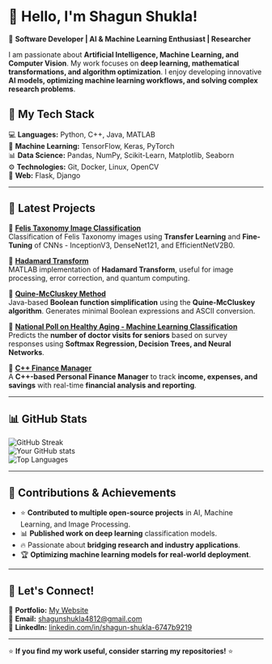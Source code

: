 # 👋 Hello, I'm Shagun Shukla!

🚀 **Software Developer | AI & Machine Learning Enthusiast | Researcher**

I am passionate about **Artificial Intelligence, Machine Learning, and Computer Vision**. My work focuses on **deep learning, mathematical transformations, and algorithm optimization**. I enjoy developing innovative **AI models, optimizing machine learning workflows, and solving complex research problems**.

## 🚀 My Tech Stack
💻 **Languages:** Python, C++, Java, MATLAB  
📡 **Machine Learning:** TensorFlow, Keras, PyTorch  
📊 **Data Science:** Pandas, NumPy, Scikit-Learn, Matplotlib, Seaborn  
⚙️ **Technologies:** Git, Docker, Linux, OpenCV  
📡 **Web:** Flask, Django  

---

## 📂 Latest Projects
📌 **[Felis Taxonomy Image Classification](https://github.com/Shagun-4812/Felis-Taxonomy-Image-Classification)**  
Classification of Felis Taxonomy images using **Transfer Learning** and **Fine-Tuning** of CNNs - InceptionV3, DenseNet121, and EfficientNetV2B0.

📌 **[Hadamard Transform](https://github.com/Shagun-4812/Hadamard-Transform)**  
MATLAB implementation of **Hadamard Transform**, useful for image processing, error correction, and quantum computing.

📌 **[Quine-McCluskey Method](https://github.com/Shagun-4812/Quine-McCluskey-Method)**  
Java-based **Boolean function simplification** using the **Quine-McCluskey algorithm**. Generates minimal Boolean expressions and ASCII conversion.

📌 **[National Poll on Healthy Aging - Machine Learning Classification](https://github.com/Shagun-4812/National-Poll-on-Healthy-Aging---Machine-Learning-Classification)**  
Predicts the **number of doctor visits for seniors** based on survey responses using **Softmax Regression, Decision Trees, and Neural Networks**.

📌 **[C++ Finance Manager](https://github.com/Shagun-4812/C-Project_Finance_Manager)**  
A **C++-based Personal Finance Manager** to track **income, expenses, and savings** with real-time **financial analysis and reporting**.

---

## 📊 GitHub Stats
![GitHub Streak](https://github-readme-streak-stats.herokuapp.com/?user=Shagun-4812&theme=dark)  
![Your GitHub stats](https://github-readme-stats.vercel.app/api?username=Shagun-4812&show_icons=true&theme=radical)  
![Top Languages](https://github-readme-stats.vercel.app/api/top-langs/?username=Shagun-4812&layout=compact&theme=radical)

---

## 📌 Contributions & Achievements
- ⭐ **Contributed to multiple open-source projects** in AI, Machine Learning, and Image Processing.
- 📊 **Published work on deep learning** classification models.
- 🔥 Passionate about **bridging research and industry applications**.
- 🏆 **Optimizing machine learning models for real-world deployment**.

---

## 🚀 Let's Connect!
🔗 **Portfolio:** [My Website](https://blue-tree-07393e200.4.azurestaticapps.net/)  
📧 **Email:** shagunshukla4812@gmail.com  
💼 **LinkedIn:** [linkedin.com/in/shagun-shukla-6747b9219](https://www.linkedin.com/in/shagun-shukla-6747b9219)  

---

⭐ **If you find my work useful, consider starring my repositories!** ⭐
